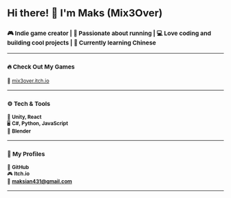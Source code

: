 # <sub>Hi there! 👋 I'm Maks (Mix3Over)</sub>

### <sub>🎮 Indie game creator | 🏃 Passionate about running | 💻 Love coding and building cool projects | 🏯 Currently learning Chinese</sub>  

---  

### <sub>🔥 Check Out My Games</sub>  
<sub>🔗 [mix3over.itch.io](https://mix3over.itch.io/)</sub>  

---  

### <sub>⚙️ Tech & Tools</sub>  
<sub>🚀 **Unity, React**</sub>  
<sub>🖥️ **C#, Python, JavaScript**</sub>  
<sub>🎨 **Blender**</sub>  

---  

### <sub>📌 My Profiles</sub>  
<sub>📣 **GitHub**</sub>  
<sub>🎮 **Itch.io**</sub>  
<sub>📧 **maksian431@gmail.com**</sub>  

---
